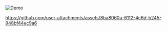 ![Demo](https://github.com/krishmittal21/VAIDid13/blob/main/demo.PNG)

https://github.com/user-attachments/assets/8ba8060a-6112-4c6d-b245-948bf44ec9a6

